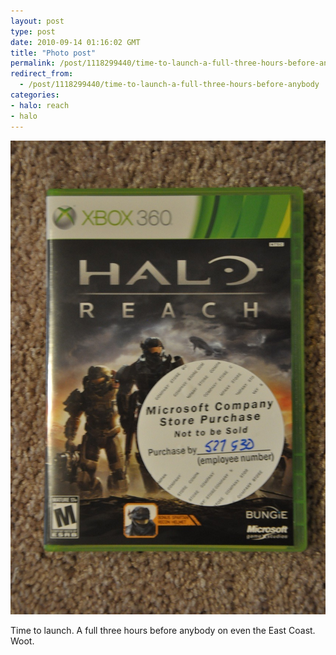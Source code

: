 ```yaml
---
layout: post
type: post
date: 2010-09-14 01:16:02 GMT
title: "Photo post"
permalink: /post/1118299440/time-to-launch-a-full-three-hours-before-anybody
redirect_from: 
  - /post/1118299440/time-to-launch-a-full-three-hours-before-anybody
categories:
- halo: reach
- halo
---
```

![](/assets/images/tumblr_l8pq6rMY9t1qb098no1_1280.jpg)

Time to launch. A full three hours before anybody on even the East Coast. Woot.